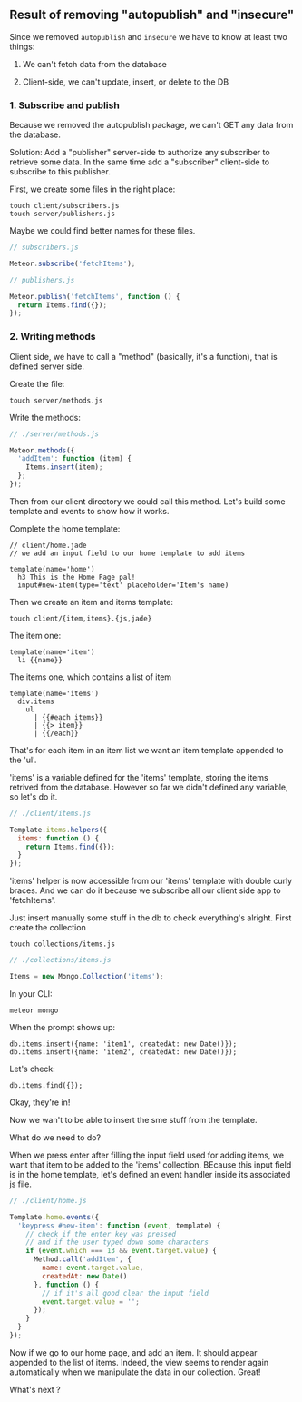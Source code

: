 Result of removing "autopublish" and "insecure"
----------------------------------------------

Since we removed `autopublish` and `insecure` we have to know at least two things:
  
1. We can't fetch data from the database

2. Client-side, we can't update, insert, or delete to the DB

### 1. Subscribe and publish

Because we removed the autopublish package, we can't GET any data from the database.

Solution: Add a "publisher" server-side to authorize any subscriber to retrieve some data. In the same time add a "subscriber" client-side to subscribe to this publisher.

First, we create some files in the right place:
```shell
touch client/subscribers.js
touch server/publishers.js
```
Maybe we could find better names for these files.

```js
// subscribers.js

Meteor.subscribe('fetchItems');

// publishers.js

Meteor.publish('fetchItems', function () {
  return Items.find({});
});
```

### 2. Writing methods

Client side, we have to call a "method" (basically, it's a function), that is defined server side.

Create the file:
```shell
touch server/methods.js
```

Write the methods:
```js
// ./server/methods.js

Meteor.methods({
  'addItem': function (item) {
    Items.insert(item);
  };
});
```

Then from our client directory we could call this method.
Let's build some template and events to show how it works.

Complete the home template:
```jade
// client/home.jade
// we add an input field to our home template to add items

template(name='home')
  h3 This is the Home Page pal!
  input#new-item(type='text' placeholder='Item's name)
```

Then we create an item and items template:
```shell
touch client/{item,items}.{js,jade}
```

The item one:

```jade
template(name='item')
  li {{name}}
```

The items one, which contains a list of item
```jade
template(name='items')
  div.items
    ul 
      | {{#each items}}
      | {{> item}}
      | {{/each}}
```

That's for each item in an item list we want an item template appended to the 'ul'.

'items' is a variable defined for the 'items' template, storing the items retrived from the database.
However so far we didn't defined any variable, so let's do it.

```js
// ./client/items.js

Template.items.helpers({
  items: function () {
    return Items.find({});
  }
});
```

'items' helper is now accessible from our 'items' template with double curly braces.
And we can do it because we subscribe all our client side app to 'fetchItems'.

Just insert manually some stuff in the db to check everything's alright.
First create the collection

```shell
touch collections/items.js
```

```js
// ./collections/items.js

Items = new Mongo.Collection('items');
```

In your CLI:
```shell
meteor mongo
```

When the prompt shows up:
```shell
db.items.insert({name: 'item1', createdAt: new Date()});
db.items.insert({name: 'item2', createdAt: new Date()});
```

Let's check:
```shell
db.items.find({});
```

Okay, they're in!

Now we wan't to be able to insert the sme stuff from the template.

What do we need to do?

When we press enter after filling the input field used for adding items, we want that item to be added to the 'items' collection.
BEcause this input field is in the home template, let's defined an event handler inside its associated js file.

```js
// ./client/home.js

Template.home.events({
  'keypress #new-item': function (event, template) {
    // check if the enter key was pressed
    // and if the user typed down some characters
    if (event.which === 13 && event.target.value) {
      Method.call('addItem', {
        name: event.target.value,
        createdAt: new Date()
      }, function () {
        // if it's all good clear the input field
        event.target.value = '';
      });
    }
  }
});
```

Now if we go to our home page, and add an item. It should appear appended to the list of items. Indeed, the view seems to render again automatically when we manipulate the data in our collection. Great!

What's next ?